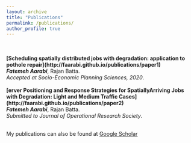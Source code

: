 ```yaml
---
layout: archive
title: "Publications"
permalink: /publications/
author_profile: true
---
```

<br>
 <br>
 <b>[Scheduling spatially distributed jobs with degradation: application to pothole repair](http://faarabi.github.io/publications/paper1)</b> <br> 
 <b><i>Fatemeh Aarabi</i></b>, Rajan Batta.<br>
 <i> Accepted at Socio-Economic Planning Sciences, 2020</i>.
 <br>
 <br>
 <b>[erver Positioning and Response Strategies for SpatiallyArriving Jobs with Degradation: Light and Medium Traffic Cases](http://faarabi.github.io/publications/paper2)</b> <br> 
 <b><i>Fatemeh Aarabi</i></b>, Rajan Batta.<br>
 <i>Submitted to Journal of Operational Research Society</i>.
 <br>
 <br>



 My publications can also be found at [Google Scholar](https://scholar.google.com/citations?user=w9H7t4QAAAAJ&hl=en)<br>
